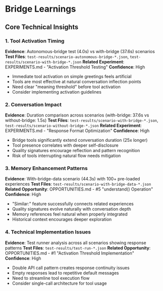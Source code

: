 # Bridge Learnings

## Core Technical Insights

### 1. Tool Activation Timing
**Evidence**: Autonomous-bridge test (4.0s) vs with-bridge (37.6s) scenarios
**Test Files**: `test-results/scenario-autonomous-bridge-*.json`, `test-results/scenario-with-bridge-*.json`
**Related Experiment**: EXPERIMENTS.md - "Activation Threshold Testing"
**Confidence**: High
- Immediate tool activation on simple greetings feels artificial
- Tools are most effective at natural conversation inflection points
- Need clear "meaning threshold" before tool activation
- Consider implementing activation guidelines

### 2. Conversation Impact
**Evidence**: Duration comparison across scenarios (with-bridge: 37.6s vs without-bridge: 1.5s)
**Test Files**: `test-results/scenario-with-bridge-*.json`, `test-results/scenario-without-bridge-*.json`
**Related Experiment**: EXPERIMENTS.md - "Response Format Optimization"
**Confidence**: High
- Bridge tools significantly extend conversation duration (25x longer)
- Tool presence correlates with deeper self-disclosure
- Quality signatures encourage reflection and pattern recognition
- Risk of tools interrupting natural flow needs mitigation

### 3. Memory Enhancement Patterns
**Evidence**: With-bridge-data scenario (44.3s) with 100+ pre-loaded experiences
**Test Files**: `test-results/scenario-with-bridge-data-*.json`
**Related Opportunity**: OPPORTUNITIES.md - #5 "understand() Operation"
**Confidence**: High
- "Similar:" feature successfully connects related experiences
- Quality signatures evolve naturally with conversation depth
- Memory references feel natural when properly integrated
- Historical context encourages deeper exploration

### 4. Technical Implementation Issues
**Evidence**: Test runner analysis across all scenarios showing response patterns
**Test Files**: `test-results/test-run-*.json`
**Related Opportunity**: OPPORTUNITIES.md - #1 "Activation Threshold Implementation"
**Confidence**: High
- Double API call pattern creates response continuity issues
- Empty responses lead to repetitive default messages
- Need to streamline tool execution flow
- Consider single-call architecture for tool usage
